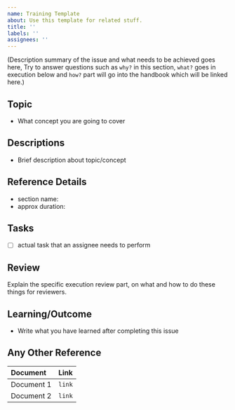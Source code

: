 ```yaml
---
name: Training Template
about: Use this template for related stuff. 
title: ''
labels: ''
assignees: ''
---
```


(Description summary of the issue and what needs to be achieved goes here, Try to answer questions such as `why?` in this section, `what?` goes in execution below and `how?` part will go into the handbook which will be linked here.)

## Topic
-  What concept you are going to cover

## Descriptions
- Brief description about topic/concept

## Reference Details
- section name: 
- approx duration: 

## Tasks
- [ ] actual task that an assignee needs to perform

## Review
Explain the specific execution review part, on what and how to do these things for reviewers.

## Learning/Outcome
- Write what you have learned after completing this issue

## Any Other Reference

| Document | Link |
| :---  | :--- |
| Document 1 | `link` |
| Document 2 | `link` |
